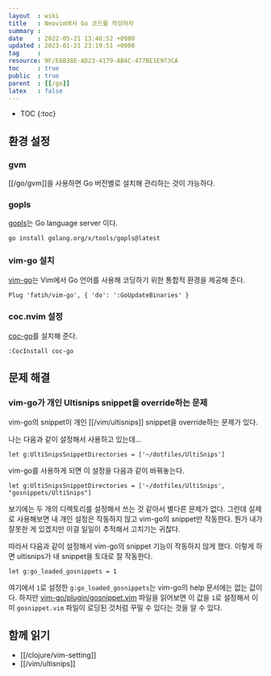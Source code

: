```yaml
---
layout  : wiki
title   : Neovim에서 Go 코드를 작성하자
summary : 
date    : 2022-05-21 13:48:52 +0900
updated : 2023-01-21 23:19:51 +0900
tag     :
resource: 9F/E6B38E-AD23-4179-AB4C-477BE1E973CA
toc     : true
public  : true
parent  : [[/go]]
latex   : false
---
```

* TOC
{:toc}

## 환경 설정

### gvm

[[/go/gvm]]을 사용하면 Go 버전별로 설치해 관리하는 것이 가능하다.

### gopls

[gopls]( https://github.com/golang/tools/tree/master/gopls )는 Go language server 이다.

```bash
go install golang.org/x/tools/gopls@latest
```

### vim-go 설치

[vim-go](https://github.com/fatih/vim-go )는 Vim에서 Go 언어를 사용해 코딩하기 위한 통합적 환경을 제공해 준다.

```viml
Plug 'fatih/vim-go', { 'do': ':GoUpdateBinaries' }
```

### coc.nvim 설정

[coc-go]( https://github.com/josa42/coc-go )를 설치해 준다.

```viml
:CocInstall coc-go
```

## 문제 해결

### vim-go가 개인 Ultisnips snippet을 override하는 문제

vim-go의 snippet이 개인 [[/vim/ultisnips]] snippet을 override하는 문제가 있다.

나는 다음과 같이 설정해서 사용하고 있는데...

```viml
let g:UltiSnipsSnippetDirectories = ['~/dotfiles/UltiSnips']
```

vim-go를 사용하게 되면 이 설정을 다음과 같이 바꿔놓는다.

```viml
let g:UltiSnipsSnippetDirectories = ['~/dotfiles/UltiSnips', "gosnippets/UltiSnips"]
```

보기에는 두 개의 디렉토리를 설정해서 쓰는 것 같아서 별다른 문제가 없다.
그런데 실제로 사용해보면 내 개인 설정은 작동하지 않고 vim-go의 snippet만 작동한다.
뭔가 내가 잘못한 게 있겠지만 이걸 일일이 추적해서 고치기는 귀찮다.

따라서 다음과 같이 설정해서 vim-go의 snippet 기능이 작동하지 않게 했다.
이렇게 하면 ultisnips가 내 snippet을 토대로 잘 작동한다.

```viml
let g:go_loaded_gosnippets = 1
```

여기에서 `1`로 설정한 `g:go_loaded_gosnippets`는 vim-go의 help 문서에는 없는 값이다.
하지만 [vim-go/plugin/gosnippet.vim]( https://github.com/fatih/vim-go/blob/25a717db34e24accf3a0eb0d2547e3d554a5c26c/plugin/gosnippet.vim#L1 ) 파일을 읽어보면 이 값을 `1`로 설정해서 이미 `gosnippet.vim` 파일이 로딩된 것처럼 꾸밀 수 있다는 것을 알 수 있다.

## 함께 읽기

- [[/clojure/vim-setting]]
- [[/vim/ultisnips]]


